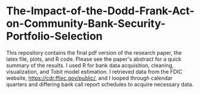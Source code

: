 # The-Impact-of-the-Dodd-Frank-Act-on-Community-Bank-Security-Portfolio-Selection

This repository contains the final pdf version of the research paper, the latex file, plots, and R code.  Please see the paper's abstract for a quick summary of the results. I used R for bank data acquisition, cleaning, visualization, and Tobit model estimation.  I retrieved data from the FDIC website, https://cdr.ffiec.gov/public/, and I looped through calendar quarters and differing bank call report schedules to acquire necessary data. 
